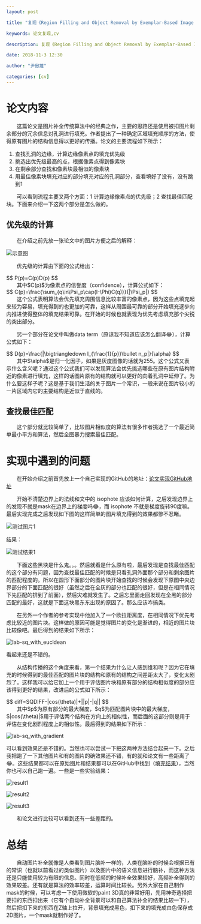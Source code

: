 ```yaml
---
layout: post

title: "复现《Region Filling and Object Removal by Exemplar-Based Image Inpainting》"

keywords: 论文复现,cv

description: 复现《Region Filling and Object Removal by Exemplar-Based Image Inpainting》

date: 2018-11-3 12:30

author: "尹傲雄"

categories: [cv]
---
```


# 论文内容

　　这篇论文是图片补全传统算法中的经典之作，主要的思路还是使用被扣图片剩余部分的冗余信息对孔洞进行填充。作者提出了一种确定区域填充顺序的方法，使得原有图片的结构信息得以更好的传播。论文的主要流程如下所示：

1. 查找孔洞的边缘，计算边缘像素点的填充优先级
2. 挑选出优先级最高的点，根据像素点得到像素块
3. 在剩余部分查找和像素块最相似的像素块
4. 用最佳像素块填充对应的部分填充对应的孔洞部分，查看填好了没有，没有跳到1

　　可以看到流程主要又两个方面：1 计算边缘像素点的优先级；2 查找最佳匹配块。下面来介绍一下这两个部分是怎么做的。

## 优先级的计算

　　在介绍之前先放一张论文中的图片方便之后的解释：

![示意图](https://cdn.yinaoxiong.cn/image/posts/2018-11-3/image1.JPG)

　　优先级的计算由下面的公式给出：
<div class="official">
$$
P(p)=C(p)D(p)
$$
</div>
　　其中$C(p)$为像素点的信誉度（confidence），计算公式如下：
<div class="official">
$$
C(p)=\frac{\sum_{q\in\Psi_p\cap(I-\Phi)C(q)}}{|\Psi_p|}
$$
</div>
　　这个公式表明算法会优先填充周围信息比较丰富的像素点，因为这些点填充起来较为容易，填充得到的也更加的可靠，这样从周围最可靠的部分开始填充逐步向内推进使得整体的填充结果可靠。在开始的时候也就表现为优先考虑填充那个尖锐的突出部分。

　　另一个部分在论文中叫做data term（原谅我不知道应该怎么翻译:joy:），计算公式如下：
<div class="official">
$$
D(p)=\frac{|\bigtriangledown I_{\frac{1}{p}}\bullet n_p|}{\alpha}
$$
</div>
　　其中$\alpha$是归一化因子，如果是灰度图像的话就为255。这个公式又表示什么含义呢？通过这个公式我们可以发现算法会优先挑选哪些在原有图片结构附近的像素进行填充，这样的话图片原有的结构就可以更好的向着孔洞中延伸了。为什么要这样子呢？这是基于我们生活的关于图片一个常识，一般来说在图片较小的一片区域内它的主要结构是近似于直线的。

## 查找最佳匹配

　　这个部分就比较简单了，比较图片相似度的算法有很多作者挑选了一个最近简单最小平方和算法，然后全图暴力搜索最佳匹配。

# 实现中遇到的问题

　　在开始介绍之前首先放上一个自己实现的GitHub的地址：[论文实现GitHub地址](https://github.com/YinAoXiong/paper_reproduce/tree/master/inpaint-object-remover/Region%20Filling%20and%20Object%20Removal%20by%20Exemplar-Based%20Image%20Inpainting)

　　开始不清楚边界上的法线和文中的 isophote 应该如何计算，之后发现边界上的发现不就是mask在边界上的梯度吗:joy:，而 isophote 不就是梯度旋转90度嘛。最后实现完成之后发现如下图的这样简单的图片填充得到的效果都惨不忍睹。

![测试图片1](https://cdn.yinaoxiong.cn/image/posts/2018-11-3/image7.jpg)

结果：

![测试结果1](https://cdn.yinaoxiong.cn/image/posts/2018-11-3/image7-lab-sq.jpg)

　　下面这些黑块是什么鬼。。。然后就看是什么原有啦，最后发现是查找最佳匹配的这个部分有问题，因为查找最佳匹配的时候是只看孔洞外面那个部分和剩余图片的匹配程度的。所以在圆形下面部分的图片块开始查找的时候会发现下原图中央边界部分的下面匹配的很好（虽然之后在全灰的部分也匹配的很好，但是在相同情况下先匹配的排到了前面），然后灾难就发生了。之后忘里面走回发现在全黑的部分匹配的最好，这就是下面这块黑东东出现的原因了。那么应该咋搞类。

　　在另外一个作者的参考实现中他加入了一个欧拉距离度，在相同情况下优先考虑比较近的图片块。这样做的原因可能是觉得图片的变化是渐进的，相近的图片块比较像吧。最后得到的结果如下所示：

![lab-sq_with_eucldean](https://cdn.yinaoxiong.cn/image/posts/2018-11-3/image7-lab-sq_with_eucldean.jpg)

看起来还是不错的。

　　从结构传播的这个角度来看，第一个结果为什么让人感到维和呢？因为它在填充的时候得到的最佳匹配的图片块的结构和原有的结构之间差距太大了，变化太剧烈了。这样我可以给它加上一个用于评估图片块和原有部分的结构相似度的部分应该得到更好的结果，改进后的公式如下所示：
<div class="official">
$$
diff=SQDIFF-|cos(\theta)|+||p|-|q||
$$
</div>
　　其中$p$为原有部分的最大梯度，$q$为匹配图片块中的最大梯度，$|cos(\theta)|$用于评估两个结构在方向上的相似性，而后面的这部分则是用于评估在变化剧烈程度上的相似性。最后得到的结果如下所示：

![lab-sq_with_gradient](https://cdn.yinaoxiong.cn/image/posts/2018-11-3/image7-lab-sq_with_gradient.jpg)

可以看到效果还是不错的。当然也可以尝试一下把这两种方法结合起来一下。之后我把跑了一下其他图片和有的图片的确效果还不错，有的就和论文有一些距离了:joy:。这些结果都可以在原始图片和结果都可以在GitHub中找到（[填充结果](https://github.com/YinAoXiong/paper_reproduce/tree/master/inpaint-object-remover/Region%20Filling%20and%20Object%20Removal%20by%20Exemplar-Based%20Image%20Inpainting/result)），当然你也可以自己跑一遍。一些是一些实验结果：

![result1](https://cdn.yinaoxiong.cn/image/posts/2018-11-3/result1.jpg)

![result2](https://cdn.yinaoxiong.cn/image/posts/2018-11-3/result2.jpg)

![result3](https://cdn.yinaoxiong.cn/image/posts/2018-11-3/result3.jpg)

　　和论文进行比较可以看到还有一些差距的。

# 总结

　　自动图片补全就像是人类看到图片脑补一样的，人类在脑补的时候会根据已有的常识（也就以前看过的类似图片）以及图片中的语义信息进行脑补，而这种方法还是只能使用较为有限的信息。同时在低频的时候补全效果较好，高频补全得到的效果较差。还有就是算法的效率较差，运算时间比较长。另外大家在自己制作mask的时候，可以考虑一下使用微软的paint 3D真的非常好用，先用神奇选择把要扣的东西扣出来（它有个自动补全背景可以和自己算法补全的结果比较一下），然后把扣下来的东西在Z轴上拉开，背景填充成黑色，扣下来的填充成白色保存成2D图片，一个mask就制作好了。